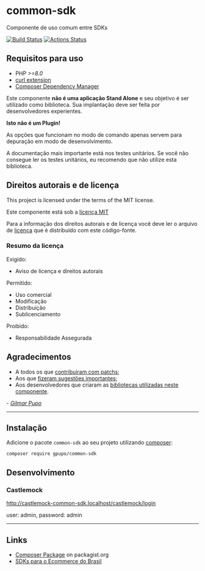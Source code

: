 # common-sdk

Componente de uso comum entre SDKs

[![Build Status](https://secure.travis-ci.org/gpupo/common-sdk.png?branch=master)](http://travis-ci.org/gpupo/common-sdk)
[![Actions Status](https://github.com/gpupo/common-sdk/workflows/CI/badge.svg)](https://github.com/gpupo/common-sdk/actions)

## Requisitos para uso

* PHP *>=8.0*
* [curl extension](http://php.net/manual/en/intro.curl.php)
* [Composer Dependency Manager](http://getcomposer.org)

Este componente **não é uma aplicação Stand Alone** e seu objetivo é ser utilizado como biblioteca.
Sua implantação deve ser feita por desenvolvedores experientes.

**Isto não é um Plugin!**

As opções que funcionam no modo de comando apenas servem para depuração em modo de
desenvolvimento.

A documentação mais importante está nos testes unitários. Se você não consegue ler os testes unitários, eu recomendo que não utilize esta biblioteca.


## Direitos autorais e de licença

This project is licensed under the terms of the MIT license.

Este componente está sob a [licença MIT](https://github.com/gpupo/common-sdk/blob/master/LICENSE)

Para a informação dos direitos autorais e de licença você deve ler o arquivo
de [licença](https://github.com/gpupo/common-sdk/blob/master/LICENSE) que é distribuído com este código-fonte.

### Resumo da licença

Exigido:

- Aviso de licença e direitos autorais

Permitido:

- Uso comercial
- Modificação
- Distribuição
- Sublicenciamento

Proibido:

- Responsabilidade Assegurada


## Agradecimentos

* A todos os que [contribuiram com patchs](https://github.com/gpupo/common-sdk/contributors);
* Aos que [fizeram sugestões importantes](https://github.com/gpupo/common-sdk/issues);
* Aos desenvolvedores que criaram as [bibliotecas utilizadas neste componente](https://github.com/gpupo/common-sdk/blob/master/Resources/doc/libraries-list.md).

 _- [Gilmar Pupo](https://opensource.gpupo.com/)_

<!-- install -->

---

## Instalação

Adicione o pacote ``common-sdk`` ao seu projeto utilizando [composer](http://getcomposer.org):

    composer require gpupo/common-sdk


## Desenvolvimento


### Castlemock

http://castlemock-common-sdk.localhost/castlemock/login

user: admin, password: admin

---

## Links

* [Composer Package](https://packagist.org/packages/gpupo/) on packagist.org
* [SDKs para o Ecommerce do Brasil](https://opensource.gpupo.com/common-sdk/)
